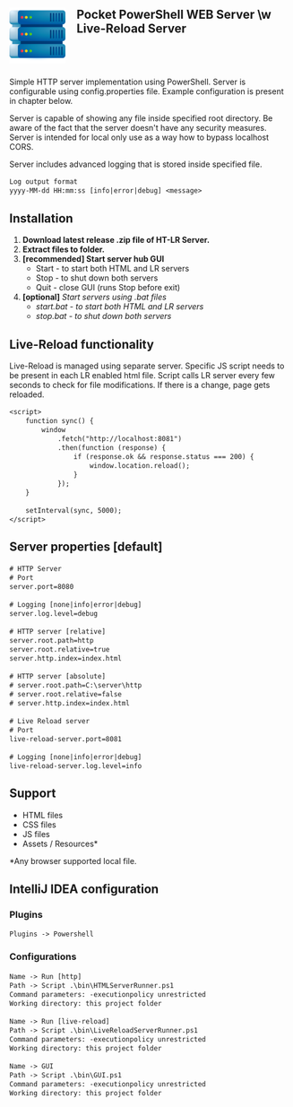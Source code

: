 <div style="height: 110px">
    <img src="icon.png" alt="Your Image" width="100" style="float:left; margin-right:20px;">
    <h2>Pocket PowerShell WEB Server \w Live-Reload Server</h2>
</div>

Simple HTTP server implementation using PowerShell.
Server is configurable using config.properties file.
Example configuration is present in chapter below.

Server is capable of showing any file inside specified root directory.
Be aware of the fact that the server doesn't have any security measures.
Server is intended for local only use as a way how to bypass localhost CORS.

Server includes advanced logging that is stored inside specified file.

```
Log output format
yyyy-MM-dd HH:mm:ss [info|error|debug] <message>
```

## Installation

1. **Download latest release .zip file of HT-LR Server.**
2. **Extract files to folder.**
3. **[recommended] Start server hub GUI**
    - Start - to start both HTML and LR servers
    - Stop - to shut down both servers
    - Quit - close GUI (runs Stop before exit)
3. **[optional]** *Start servers using .bat files*
    - *start.bat - to start both HTML and LR servers*
    - *stop.bat - to shut down both servers*

## Live-Reload functionality

Live-Reload is managed using separate server.
Specific JS script needs to be present in each LR enabled html file.
Script calls LR server every few seconds to check for file modifications.
If there is a change, page gets reloaded.

```
<script>
    function sync() {
        window
            .fetch("http://localhost:8081")
            .then(function (response) {
                if (response.ok && response.status === 200) {
                    window.location.reload();
                }
            });
    }

    setInterval(sync, 5000);
</script>
```

## Server properties [default]

```
# HTTP Server
# Port
server.port=8080

# Logging [none|info|error|debug]
server.log.level=debug

# HTTP server [relative]
server.root.path=http
server.root.relative=true
server.http.index=index.html

# HTTP server [absolute]
# server.root.path=C:\server\http
# server.root.relative=false
# server.http.index=index.html

# Live Reload server
# Port
live-reload-server.port=8081

# Logging [none|info|error|debug]
live-reload-server.log.level=info
```

## Support

- HTML files
- CSS files
- JS files
- Assets / Resources*

*Any browser supported local file.

## IntelliJ IDEA configuration

### Plugins

```
Plugins -> Powershell
```

### Configurations

```
Name -> Run [http]
Path -> Script .\bin\HTMLServerRunner.ps1
Command parameters: -executionpolicy unrestricted
Working directory: this project folder

Name -> Run [live-reload]
Path -> Script .\bin\LiveReloadServerRunner.ps1
Command parameters: -executionpolicy unrestricted
Working directory: this project folder

Name -> GUI
Path -> Script .\bin\GUI.ps1
Command parameters: -executionpolicy unrestricted
Working directory: this project folder
```
